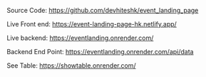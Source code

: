 Source Code:  https://github.com/devhiteshk/event_landing_page

Live Front end: https://event-landing-page-hk.netlify.app/

Live backend: https://eventlanding.onrender.com/

Backend End Point: https://eventlanding.onrender.com/api/data

See Table: https://showtable.onrender.com/
